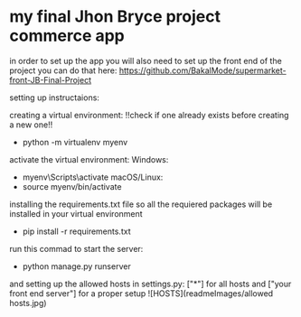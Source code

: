 # my final Jhon Bryce project commerce app

in order to set up the app you will also need to set up the front end of the project
you can do that here: https://github.com/BakalMode/supermarket-front-JB-Final-Project


setting up instructaions:

creating a virtual environment:
!!check if one already exists before creating a new one!!
- python -m virtualenv myenv

activate the virtual environment:
Windows:
- myenv\Scripts\activate
macOS/Linux:
- source myenv/bin/activate

installing the requirements.txt file so all the requiered packages will be installed in your virtual environment
- pip install -r requirements.txt

run this commad to start the server:
- python manage.py runserver

and setting up the allowed hosts in settings.py:
["*"] for all hosts and ["your front end server"] for a proper setup
![HOSTS](readmeImages/allowed hosts.jpg)

